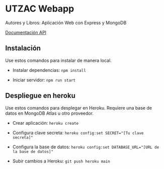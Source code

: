 # UTZAC Webapp

Autores y Libros: Aplicación Web con Express y MongoDB

[Documentación API](./docs/api.md)

## Instalación

Use estos comandos para instalar de manera local.

- Instalar dependencias: `npm install`

- Iniciar servidor: `npm run start`

## Despliegue en heroku

Use estos comandos para desplegar en Heroku. Requiere una base de datos en MongoDB Atlas u otro proveedor.

- Crear aplicación: `heroku create`

- Configura clave secreta: `heroku config:set SECRET="[Tu clave secreta]"`

- Configura la base de datos: `heroku config:set DATABASE_URL="[URL de la base de datos]"`

- Subir cambios a Heroku: `git push heroku main`
